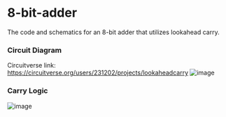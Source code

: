 # 8-bit-adder

The code and schematics for an 8-bit adder that utilizes lookahead carry.

### Circuit Diagram
Circuitverse link: https://circuitverse.org/users/231202/projects/lookaheadcarry
![image](https://github.com/akshay-p-123/8-bit-adder/assets/80610931/52873de8-a099-49a1-a232-c218f9008e65)

### Carry Logic
![image](https://github.com/akshay-p-123/8-bit-adder/assets/80610931/1501be59-a99d-4189-ad7a-c3ac1cafbd36)


